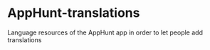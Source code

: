 # AppHunt-translations
Language resources of the AppHunt app in order to let people add translations
